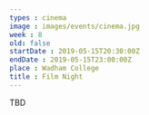 ```yaml
---
types : cinema
image : images/events/cinema.jpg
week : 8
old: false
startDate : 2019-05-15T20:30:00Z
endDate : 2019-05-15T23:00:00Z
place : Wadham College
title : Film Night
---
```


TBD


